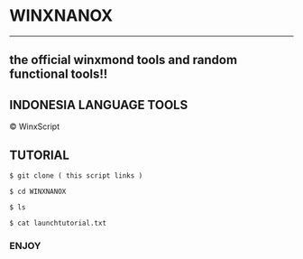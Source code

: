 # WINXNANOX
---
the official winxmond tools and random functional tools!!
---
## INDONESIA LANGUAGE TOOLS

© WinxScript

## TUTORIAL
```
$ git clone ( this script links )
```
```
$ cd WINXNANOX
```
```
$ ls
```
```
$ cat launchtutorial.txt
```
### ENJOY
